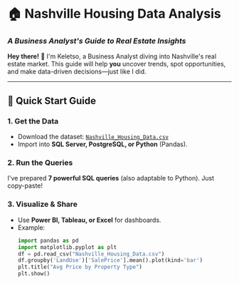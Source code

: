 # 🏠 Nashville Housing Data Analysis  
### *A Business Analyst's Guide to Real Estate Insights*  

**Hey there!** 👋 I'm Keletso, a Business Analyst diving into Nashville's real estate market. This guide will help **you** uncover trends, spot opportunities, and make data-driven decisions—just like I did.  

---

## 🚀 **Quick Start Guide**  
### **1. Get the Data**  
- Download the dataset: [`Nashville_Housing_Data.csv`](imaginary_link.com)  
- Import into **SQL Server, PostgreSQL, or Python** (Pandas).  

### **2. Run the Queries**  
I've prepared **7 powerful SQL queries** (also adaptable to Python). Just copy-paste!  

### **3. Visualize & Share**  
- Use **Power BI, Tableau, or Excel** for dashboards.  
- Example:  
  ```python
  import pandas as pd
  import matplotlib.pyplot as plt
  df = pd.read_csv("Nashville_Housing_Data.csv")
  df.groupby('LandUse')['SalePrice'].mean().plot(kind='bar')
  plt.title("Avg Price by Property Type")
  plt.show()
  ```
  
